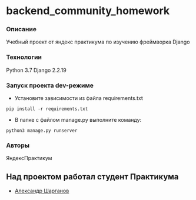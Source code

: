 # backend_community_homework
### Описание
Учебный проект от яндекс практикума по изучению фреймворка Django
### Технологии
Python 3.7
Django 2.2.19
### Запуск проекта dev-режиме
- Установите зависимости из файла requirements.txt
```
pip install -r requirements.txt
``` 
- В папке с файлом manage.py выполните команду:
```
python3 manage.py runserver
```
### Авторы
ЯндексПрактикум

## Над проектом работал студент Практикума
- [Александр Шарганов](https://github.com/AlexandrSharganov)
